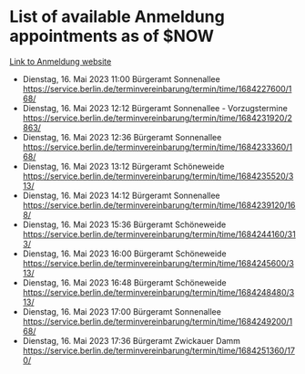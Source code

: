 # List of available Anmeldung appointments as of $NOW
[Link to Anmeldung website](https://service.berlin.de/terminvereinbarung/termin/tag.php?termin=1&anliegen[]=120686&dienstleisterlist=122210,122217,327316,122219,327312,122227,327314,122231,327346,122243,327348,122254,122252,329742,122260,329745,122262,329748,122271,327278,122273,327274,122277,327276,330436,122280,327294,122282,327290,122284,327292,122291,327270,122285,327266,122286,327264,122296,327268,150230,329760,122297,327286,122294,327284,122312,329763,122314,329775,122304,327330,122311,327334,122309,327332,317869,122281,327352,122279,329772,122283,122276,327324,122274,327326,122267,329766,122246,327318,122251,327320,122257,327322,122208,327298,122226,327300&herkunft=http%3A%2F%2Fservice.berlin.de%2Fdienstleistung%2F120686%2F)
- Dienstag, 16. Mai 2023 11:00 Bürgeramt Sonnenallee https://service.berlin.de/terminvereinbarung/termin/time/1684227600/168/
- Dienstag, 16. Mai 2023 12:12 Bürgeramt Sonnenallee - Vorzugstermine https://service.berlin.de/terminvereinbarung/termin/time/1684231920/2863/
- Dienstag, 16. Mai 2023 12:36 Bürgeramt Sonnenallee https://service.berlin.de/terminvereinbarung/termin/time/1684233360/168/
- Dienstag, 16. Mai 2023 13:12 Bürgeramt Schöneweide https://service.berlin.de/terminvereinbarung/termin/time/1684235520/313/
- Dienstag, 16. Mai 2023 14:12 Bürgeramt Sonnenallee https://service.berlin.de/terminvereinbarung/termin/time/1684239120/168/
- Dienstag, 16. Mai 2023 15:36 Bürgeramt Schöneweide https://service.berlin.de/terminvereinbarung/termin/time/1684244160/313/
- Dienstag, 16. Mai 2023 16:00 Bürgeramt Schöneweide https://service.berlin.de/terminvereinbarung/termin/time/1684245600/313/
- Dienstag, 16. Mai 2023 16:48 Bürgeramt Schöneweide https://service.berlin.de/terminvereinbarung/termin/time/1684248480/313/
- Dienstag, 16. Mai 2023 17:00 Bürgeramt Sonnenallee https://service.berlin.de/terminvereinbarung/termin/time/1684249200/168/
- Dienstag, 16. Mai 2023 17:36 Bürgeramt Zwickauer Damm https://service.berlin.de/terminvereinbarung/termin/time/1684251360/170/

